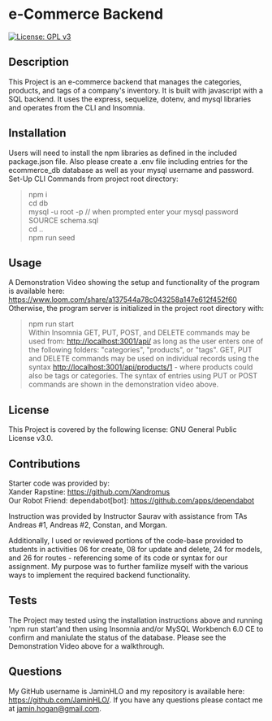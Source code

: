 # e-Commerce Backend

[![License: GPL v3](https://img.shields.io/badge/License-GPLv3-blue.svg)](https://www.gnu.org/licenses/gpl-3.0)

## Description
    
This Project is an e-commerce backend that manages the categories, products, and tags of a company's inventory. It is built with javascript with a SQL backend. It uses the express, sequelize, dotenv, and mysql libraries and operates from the CLI and Insomnia. 
    
## Installation

Users will need to install the npm libraries as defined in the included package.json file. Also please create a .env file including entries for the ecommerce_db database as well as your mysql username and password.
Set-Up CLI Commands from project root directory:
>npm i <br>
>cd db<br>
>mysql -u root -p // when prompted enter your mysql password<br>
>SOURCE schema.sql<br>
>cd ..<br>
>npm run seed<br>

## Usage

A Demonstration Video showing the setup and functionality of the program is available here: <https://www.loom.com/share/a137544a78c043258a147e612f452f60> <br>
Otherwise, the program server is initialized in the project root directory with:
>npm run start<br>
Within Insomnia GET, PUT, POST, and DELETE commands may be used from: <http://localhost:3001/api/> as long as the user enters one of the following folders: "categories", "products", or "tags". GET, PUT and DELETE commands may be used on individual records using the syntax <http://localhost:3001/api/products/1> - where products could also be tags or categories. The syntax of entries using PUT or POST commands are shown in the demonstration video above.

## License

This Project is covered by the following license: GNU General Public License v3.0.

## Contributions

Starter code was provided by: <br>
Xander Rapstine: https://github.com/Xandromus <br>
Our Robot Friend: dependabot[bot]: https://github.com/apps/dependabot <br>

Instruction was provided by Instructor Saurav with assistance from TAs Andreas #1, Andreas #2, Constan, and Morgan. 

Additionally, I used or reviewed portions of the code-base provided to students in activities 06 for create, 08 for update and delete, 24 for models, and 26 for routes - referencing some of its code or syntax for our assignment. My purpose was to further familize myself with the various ways to implement the required backend functionality.

## Tests

The Project may tested using the installation instructions above and running 'npm run start'and then using Insomnia and/or MySQL Workbench 6.0 CE to confirm and maniulate the status of the database. Please see the Demonstration Video above for a walkthrough.

## Questions

My GitHub username is JaminHLO and my repository is available here: <https://github.com/JaminHLO/>.
If you have any questions please contact me at <jamin.hogan@gmail.com>.
